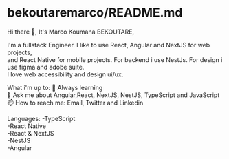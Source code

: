 # bekoutaremarco/README.md

Hi there 👋, It's Marco Koumana BEKOUTARE,

I'm a fullstack Engineer. I like to use React, Angular and NextJS for web projects,<br/>
and React Native for mobile projects. For backend i use NestJs. For design i use figma and adobe suite.<br/>
I love web accessibility and design ui/ux.<br/>

What i'm up to:
🌱 Always learning<br/>
💬 Ask me about Angular,React, NextJS, NestJS, TypeScript and JavaScript<br/>
📫 How to reach me: Email, Twitter and Linkedin<br/>

Languages:
-TypeScript<br/>
-React Native<br/>
-React & NextJS<br/>
-NestJS<br/>
-Angular<br/>
